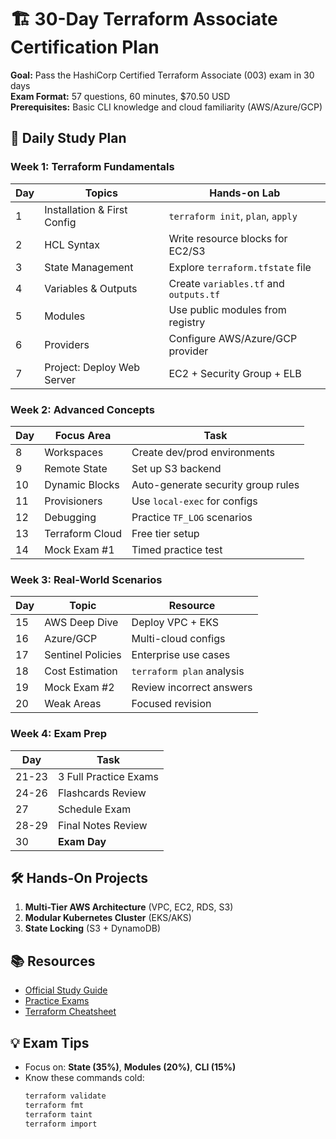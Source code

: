 # 🏗️ 30-Day Terraform Associate Certification Plan

**Goal:** Pass the HashiCorp Certified Terraform Associate (003) exam in 30 days  
**Exam Format:** 57 questions, 60 minutes, $70.50 USD  
**Prerequisites:** Basic CLI knowledge and cloud familiarity (AWS/Azure/GCP)

## 📅 Daily Study Plan

### Week 1: Terraform Fundamentals
| Day | Topics | Hands-on Lab |
|-----|--------|--------------|
| 1 | Installation & First Config | `terraform init`, `plan`, `apply` |
| 2 | HCL Syntax | Write resource blocks for EC2/S3 |
| 3 | State Management | Explore `terraform.tfstate` file |
| 4 | Variables & Outputs | Create `variables.tf` and `outputs.tf` |
| 5 | Modules | Use public modules from registry |
| 6 | Providers | Configure AWS/Azure/GCP provider |
| 7 | Project: Deploy Web Server | EC2 + Security Group + ELB |

### Week 2: Advanced Concepts
| Day | Focus Area | Task |
|-----|------------|------|
| 8 | Workspaces | Create dev/prod environments |
| 9 | Remote State | Set up S3 backend |
| 10 | Dynamic Blocks | Auto-generate security group rules |
| 11 | Provisioners | Use `local-exec` for configs |
| 12 | Debugging | Practice `TF_LOG` scenarios |
| 13 | Terraform Cloud | Free tier setup |
| 14 | Mock Exam #1 | Timed practice test |

### Week 3: Real-World Scenarios
| Day | Topic | Resource |
|-----|-------|----------|
| 15 | AWS Deep Dive | Deploy VPC + EKS |
| 16 | Azure/GCP | Multi-cloud configs |
| 17 | Sentinel Policies | Enterprise use cases |
| 18 | Cost Estimation | `terraform plan` analysis |
| 19 | Mock Exam #2 | Review incorrect answers |
| 20 | Weak Areas | Focused revision |

### Week 4: Exam Prep
| Day | Task |
|-----|------|
| 21-23 | 3 Full Practice Exams |
| 24-26 | Flashcards Review |
| 27 | Schedule Exam |
| 28-29 | Final Notes Review |
| 30 | **Exam Day** |

## 🛠️ Hands-On Projects
1. **Multi-Tier AWS Architecture** (VPC, EC2, RDS, S3)
2. **Modular Kubernetes Cluster** (EKS/AKS)
3. **State Locking** (S3 + DynamoDB)

## 📚 Resources
- [Official Study Guide](https://learn.hashicorp.com/terraform/certification/associate-study-guide)
- [Practice Exams](https://www.whizlabs.com/terraform-associate/)
- [Terraform Cheatsheet](https://github.com/shuaibiyy/awesome-terraform)

## 💡 Exam Tips
- Focus on: **State (35%)**, **Modules (20%)**, **CLI (15%)**
- Know these commands cold:
  ```bash
  terraform validate
  terraform fmt
  terraform taint
  terraform import
